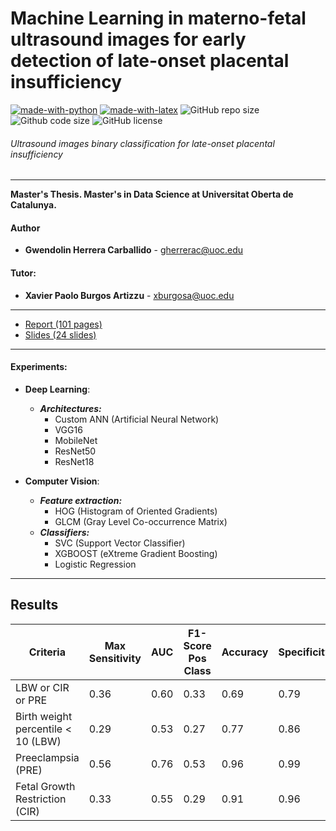 Machine Learning in materno-fetal ultrasound images for early detection of late-onset placental insufficiency
=

[![made-with-python](https://img.shields.io/badge/Coded%20with-Python-21496b.svg?style=for-the-badge&logo=Python)](https://www.python.org/)
[![made-with-latex](https://img.shields.io/badge/Documented%20with-LaTeX-4c9843.svg?style=for-the-badge&logo=Latex)](https://www.latex-project.org/)
![GitHub repo size](https://img.shields.io/github/repo-size/gwendysyd/Placenta-Insufficiency-Classification?style=for-the-badge&logo=Github)
![Github code size](https://img.shields.io/github/languages/code-size/gwendysyd/Placenta-Insufficiency-Classification?style=for-the-badge&logo=Github)
![GitHub license](https://img.shields.io/github/license/gwendysyd/Placenta-Insufficiency-Classification?style=for-the-badge&logo=Github)

###### Ultrasound images binary classification for late-onset placental insufficiency

***********

**Master's Thesis. Master's in Data Science at Universitat Oberta de Catalunya.**

#### Author
* **Gwendolin Herrera Carballido** - [gherrerac@uoc.edu](mailto:gherrerac@uoc.edu)

#### Tutor: 
* **Xavier Paolo Burgos Artizzu** - [xburgosa@uoc.edu](mailto:xburgosa@uoc.edu)

***************
* [Report (101 pages)]((https://github.com/gwendysyd/Placenta-Insufficiency-Classification/blob/master/docs/Report.pdf))
* [Slides (24 slides)](https://github.com/gwendysyd/Placenta-Insufficiency-Classification/blob/master/docs/Slides.pdf)
***************

#### Experiments:
* **Deep Learning**:
    * ***Architectures:***
        * Custom ANN (Artificial Neural Network)
        * VGG16
        * MobileNet
        * ResNet50
        * ResNet18

* **Computer Vision**:
    * ***Feature extraction:***
        * HOG (Histogram of Oriented Gradients)
        * GLCM (Gray Level Co-occurrence Matrix)
    * ***Classifiers:***
        * SVC (Support Vector Classifier)
        * XGBOOST (eXtreme Gradient Boosting)
        * Logistic Regression

***************
## Results

| Criteria | Max Sensitivity | AUC  | F1-Score Pos Class | Accuracy | Specificity | PPV  | NPV  | PLR   | NLR   |
|----------|------------------|------|---------------------|----------|--------------|------|------|-------|-------|
| LBW or CIR or PRE       | 0.36             | 0.60 | 0.33                | 0.69     | 0.79         | 0.31 | 0.82 | 1.64  | 0.83  |
| Birth weight percentile < 10 (LBW)      | 0.29             | 0.53 | 0.27                | 0.77     | 0.86         | 0.27 | 0.86 | 1.96  | 0.84  |
| Preeclampsia (PRE)      | 0.56             | 0.76 | 0.53                | 0.96     | 0.99         | 0.67 | 0.97 | 34.67 | 0.56  |
| Fetal Growth Restriction (CIR)     | 0.33             | 0.55 | 0.29                | 0.91     | 0.96         | 0.33 | 0.94 | 6.42  | 0.78  |
